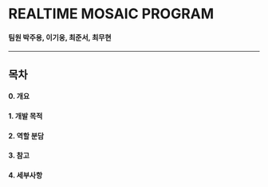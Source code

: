 # REALTIME MOSAIC PROGRAM

#### 팀원   박주용, 이기웅, 최준서, 최무현
***

## 목차

#### 0. 개요


#### 1. 개발 목적


#### 2. 역할 분담


#### 3. 참고


#### 4. 세부사항

